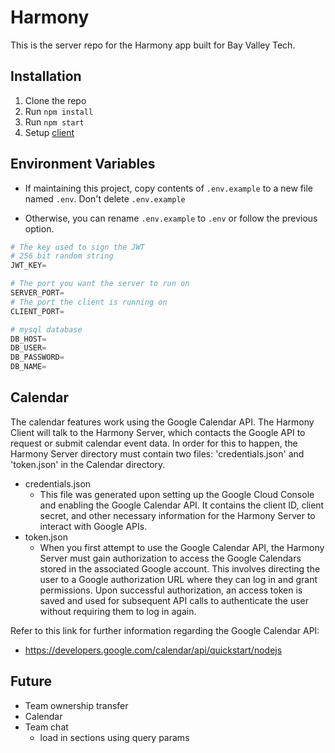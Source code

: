 # Harmony

This is the server repo for the Harmony app built for Bay Valley Tech.

## Installation

1. Clone the repo
2. Run `npm install`
3. Run `npm start`
4. Setup [client](https://github.com/Sillor/harmony-client)

## Environment Variables

- If maintaining this project, copy contents of `.env.example` to a new file named `.env`. Don't delete `.env.example`

- Otherwise, you can rename `.env.example` to `.env` or follow the previous option.

```py
# The key used to sign the JWT
# 256 bit random string
JWT_KEY=

# The port you want the server to run on
SERVER_PORT=
# The port the client is running on
CLIENT_PORT=

# mysql database
DB_HOST=
DB_USER=
DB_PASSWORD=
DB_NAME=
```

## Calendar

The calendar features work using the Google Calendar API. The Harmony Client will talk to the Harmony Server, which contacts the Google API to request or submit calendar event data. In order for this to happen, the Harmony Server directory must contain two files: 'credentials.json' and 'token.json' in the Calendar directory.
  - credentials.json
    - This file was generated upon setting up the Google Cloud Console and enabling the Google Calendar API. It contains the client ID, client secret, and other necessary information for the Harmony Server to interact with Google APIs.
  - token.json
    - When you first attempt to use the Google Calendar API, the Harmony Server must gain authorization to access the Google Calendars stored in the associated Google account. This involves directing the user to a Google authorization URL where they can log in and grant permissions. Upon successful authorization, an access token is saved and used for subsequent API calls to authenticate the user without requiring them to log in again.

Refer to this link for further information regarding the Google Calendar API:
 - https://developers.google.com/calendar/api/quickstart/nodejs


## Future

- Team ownership transfer
- Calendar
- Team chat
  - load in sections using query params